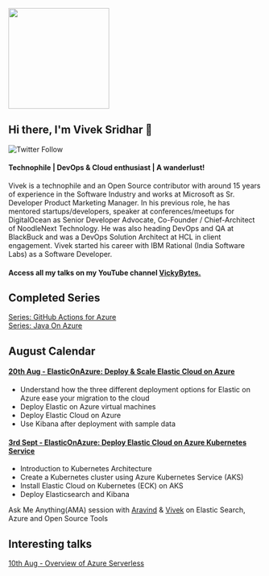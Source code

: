 <p align="left">
  <img width="200" height="200" src="https://drive.google.com/thumbnail?id=180x0d9UBnjWVPexLIshWzmuNgqHULf5w">
</p>

## Hi there, I'm Vivek Sridhar 👋 

![Twitter Follow](https://img.shields.io/twitter/follow/vivek_sridhar?label=Follow%20me%20on%20Twitter&style=social) 

#### Technophile | DevOps & Cloud enthusiast | A wanderlust!

Vivek is a technophile and an Open Source contributor with around 15 years of experience in the Software Industry and works at Microsoft as Sr. Developer Product Marketing Manager. In his previous role, he has mentored startups/developers, speaker at conferences/meetups for DigitalOcean as Senior Developer Advocate, Co-Founder / Chief-Architect of NoodleNext Technology. He was also heading DevOps and QA at BlackBuck and was a DevOps Solution Architect at HCL in client engagement. Vivek started his career with IBM Rational (India Software Labs) as a Software Developer.

#### Access all my talks on my YouTube channel [VickyBytes.](https://www.youtube.com/channel/UCdBGGfTge-s8rW00YmSza4g)

## Completed Series

[Series: GitHub Actions for Azure](GitHub_Actions_Series) <br/>
[Series: Java On Azure](Java_On_Azure)

## August Calendar

#### [20th Aug - ElasticOnAzure: Deploy & Scale Elastic Cloud on Azure](https://www.meetup.com/microsoft-reactor-bengaluru/events/279653245/)

* Understand how the three different deployment options for Elastic on Azure ease your migration to the cloud
* Deploy Elastic on Azure virtual machines
* Deploy Elastic Cloud on Azure
* Use Kibana after deployment with sample data

#### [3rd Sept - ElasticOnAzure: Deploy Elastic Cloud on Azure Kubernetes Service](https://www.meetup.com/microsoft-reactor-bengaluru/events/279653588/)

* Introduction to Kubernetes Architecture
* Create a Kubernetes cluster using Azure Kubernetes Service (AKS)
* Install Elastic Cloud on Kubernetes (ECK) on AKS
* Deploy Elasticsearch and Kibana

Ask Me Anything(AMA) session with [Aravind](https://twitter.com/aravindputrevu) & [Vivek](https://twitter.com/vivek_sridhar) on Elastic Search, Azure and Open Source Tools

## Interesting talks 

[10th Aug - Overview of Azure Serverless](https://www.meetup.com/microsoft-reactor-bengaluru/events/279491890/)



